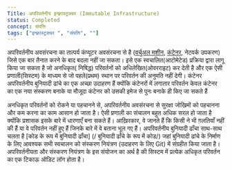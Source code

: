 ```yaml
---
Title: अपरिवर्तनीय इन्फ्रा़स्ट्रक्चर (Immutable Infrastructure)
status: Completed
concept: संपत्ति
tags: ["इन्फ्रा़स्ट्रक्चर ", "संपत्ति", ""]
---
```


अपरिवर्तनीय अवसंरचना का तात्पर्य कंप्यूटर अवसंरचना से है
([वर्चुअल मशीन](/वर्चुअल-मशीन/), [कंटेनर](/कंटेनर/), नेटवर्क उपकरण)
जिसे एक बार तैनात करने के बाद बदला नहीं जा सकता।
इसे एक स्वचालित(आटोमेटेड) प्रक्रिया द्वारा लागू किया जा सकता है जो अनधिकृत(
निषिद्ध) परिवर्तनों को अधिलेखित(ओवरराइट) कर देती है
और एक ऐसी प्रणाली(सिस्टम) के माध्यम से जो पहले(प्रथम) स्थान पर परिवर्तन की अनुमति नहीं देगी।
कंटेनर अपरिवर्तनीय बुनियादी ढांचे का एक अच्छा उदाहरण हैं
क्योंकि कंटेनरों में लगातार परिवर्तन केवल कंटेनर का एक नया संस्करण 
बनाके या मौजूदा कंटेनर को उसकी इमेज से पुनः बनाके ही किए जा सकते हैं

अनधिकृत परिवर्तनों को रोकने या पहचानने से,
अपरिवर्तनीय अवसंरचना से सुरक्षा जोखिमों को पहचानना और कम करना का काम आसान हो जाता है।
ऐसी प्रणाली का संचालन बहुत अधिक सरल हो जाता है क्योंकि प्रशासक इसके बारे में धारणाएँ बना सकते हैं।
आख़िरकार, वे जानते हैं कि किसी ने भी ग़लतियाँ नहीं की हैं या वे परिवर्तन नहीं हुए हैं जिनके बारे में वे बताना भूल गए हैं।
अपरिवर्तनीय बुनियादी ढाँचा साथ-साथ चलता है [कोड के रूप में बुनियादी ढाँचा] (/ बुनियादी ढाँचे के रूप में कोड/)
जहां बुनियादी ढांचे के निर्माण के लिए आवश्यक सभी स्वचालन को संस्करण नियंत्रण (उदाहरण के लिए Git) में संग्रहीत किया जाता है।
अपरिवर्तनीयता और संस्करण नियंत्रण के इस संयोजन का अर्थ है की सिस्टम में प्रत्येक अधिकृत परिवर्तन का एक टिकाऊ ऑडिट लॉग होता है।
